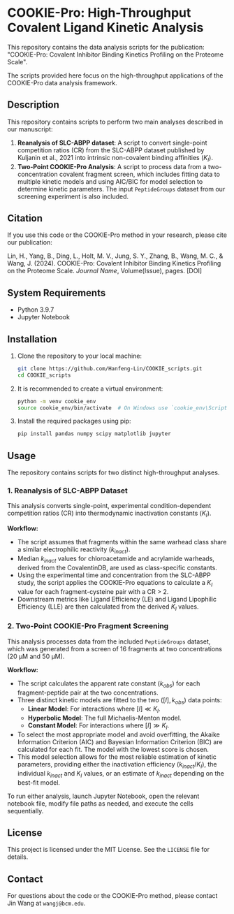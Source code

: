 # COOKIE-Pro: High-Throughput Covalent Ligand Kinetic Analysis

This repository contains the data analysis scripts for the publication: "COOKIE-Pro: Covalent Inhibitor Binding Kinetics Profiling on the Proteome Scale".

The scripts provided here focus on the high-throughput applications of the COOKIE-Pro data analysis framework.

## Description

This repository contains scripts to perform two main analyses described in our manuscript:
1.  **Reanalysis of SLC-ABPP dataset**: A script to convert single-point competition ratios (CR) from the SLC-ABPP dataset published by Kuljanin et al., 2021 into intrinsic non-covalent binding affinities ($K_I$).
2.  **Two-Point COOKIE-Pro Analysis**: A script to process data from a two-concentration covalent fragment screen, which includes fitting data to multiple kinetic models and using AIC/BIC for model selection to determine kinetic parameters. The input `PeptideGroups` dataset from our screening experiment is also included.

## Citation

If you use this code or the COOKIE-Pro method in your research, please cite our publication:

Lin, H., Yang, B., Ding, L., Holt, M. V., Jung, S. Y., Zhang, B., Wang, M. C., & Wang, J. (2024). COOKIE-Pro: Covalent Inhibitor Binding Kinetics Profiling on the Proteome Scale. *Journal Name*, Volume(Issue), pages. [DOI]


## System Requirements
* Python 3.9.7
* Jupyter Notebook

## Installation

1.  Clone the repository to your local machine:
    ```bash
    git clone https://github.com/Hanfeng-Lin/COOKIE_scripts.git
    cd COOKIE_scripts
    ```

2.  It is recommended to create a virtual environment:
    ```bash
    python -m venv cookie_env
    source cookie_env/bin/activate  # On Windows use `cookie_env\Scripts\activate`
    ```

3.  Install the required packages using pip:
    ```bash
    pip install pandas numpy scipy matplotlib jupyter
    ```

## Usage

The repository contains scripts for two distinct high-throughput analyses.

### 1. Reanalysis of SLC-ABPP Dataset

This analysis converts single-point, experimental condition-dependent competition ratios (CR) into thermodynamic inactivation constants ($K_I$).

**Workflow:**
* The script assumes that fragments within the same warhead class share a similar electrophilic reactivity ($k_{inact}$).
* Median $k_{inact}$ values for chloroacetamide and acrylamide warheads, derived from the CovalentinDB, are used as class-specific constants.
* Using the experimental time and concentration from the SLC-ABPP study, the script applies the COOKIE-Pro equations to calculate a $K_I$ value for each fragment-cysteine pair with a CR > 2.
* Downstream metrics like Ligand Efficiency (LE) and Ligand Lipophilic Efficiency (LLE) are then calculated from the derived $K_I$ values.

### 2. Two-Point COOKIE-Pro Fragment Screening

This analysis processes data from the included `PeptideGroups` dataset, which was generated from a screen of 16 fragments at two concentrations (20 µM and 50 µM).

**Workflow:**
* The script calculates the apparent rate constant ($k_{obs}$) for each fragment-peptide pair at the two concentrations.
* Three distinct kinetic models are fitted to the two ($[I], k_{obs}$) data points:
    * **Linear Model**: For interactions where $[I] \ll K_I$.
    * **Hyperbolic Model**: The full Michaelis-Menton model.
    * **Constant Model**: For interactions where $[I] \gg K_I$.
* To select the most appropriate model and avoid overfitting, the Akaike Information Criterion (AIC) and Bayesian Information Criterion (BIC) are calculated for each fit. The model with the lowest score is chosen.
* This model selection allows for the most reliable estimation of kinetic parameters, providing either the inactivation efficiency ($k_{inact}/K_I$), the individual $k_{inact}$ and $K_I$ values, or an estimate of $k_{inact}$ depending on the best-fit model.

To run either analysis, launch Jupyter Notebook, open the relevant notebook file, modify file paths as needed, and execute the cells sequentially.

## License

This project is licensed under the MIT License. See the `LICENSE` file for details.

## Contact

For questions about the code or the COOKIE-Pro method, please contact Jin Wang at `wangj@bcm.edu`.
